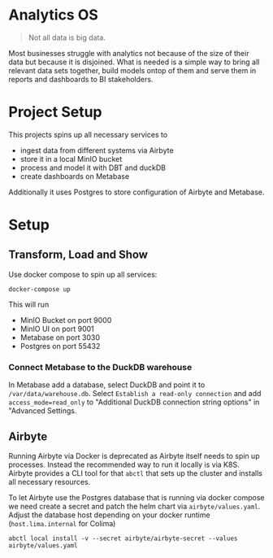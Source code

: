 # Analytics OS
  
> Not all data is big data. 


Most businesses struggle with analytics not because of the size of their data but because it is disjoined. What is needed is a simple way to bring all relevant data sets together, build models ontop of them and serve them in reports and dashboards to BI stakeholders. 

# Project Setup

This projects spins up all necessary services to 

- ingest data from different systems via Airbyte
- store it in a local MinIO bucket
- process and model it with DBT and duckDB
- create dashboards on Metabase

Additionally it uses Postgres to store configuration of Airbyte and Metabase.

# Setup

## Transform, Load and Show

Use docker compose to spin up all services:

```
docker-compose up
```

This will run

- MinIO Bucket on port 9000
- MinIO UI on port 9001
- Metabase on port 3030
- Postgres on port 55432

### Connect Metabase to the DuckDB warehouse

In Metabase add a database, select DuckDB and point it to `/var/data/warehouse.db`.
Select `Establish a read-only connection` and add `access_mode=read_only` to "Additional DuckDB connection string options" in "Advanced Settings.

## Airbyte

Running Airbyte via Docker is deprecated as Airbyte itself needs to spin up processes. Instead the recommended way to run it locally is via K8S. Airbyte provides a CLI tool for that `abctl` that sets up the cluster and installs all necessary resources.

To let Airbyte use the Postgres database that is running via docker compose we need create a secret and patch the helm chart via `airbyte/values.yaml`.
Adjust the database host depending on your docker runtime (`host.lima.internal` for Colima)

```
abctl local install -v --secret airbyte/airbyte-secret --values airbyte/values.yaml
```